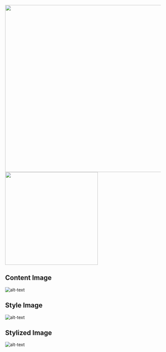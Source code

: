 
<img src="https://github.com/emreyesilyurt/neural_style_transfer/blob/master/content.jpg?raw=true" width="540"/> <img src="https://github.com/emreyesilyurt/neural_style_transfer/blob/master/style.jpg?raw=true" width="300"/>


## Content Image
![alt-text](https://github.com/emreyesilyurt/neural_style_transfer/blob/master/content.jpg?raw=true)

## Style Image
![alt-text](https://github.com/emreyesilyurt/neural_style_transfer/blob/master/style.jpg?raw=true)

## Stylized Image
![alt-text](https://github.com/emreyesilyurt/neural_style_transfer/blob/master/stylized-image.png?raw=true)
